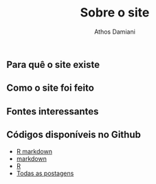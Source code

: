 ﻿---
license: Creative Commons BY-SA
author: Athos Damiani
title: "Sobre o site"
categories: [Mais]
radasCat: Mais
tags: [Mais]
---

Para quê o site existe
---------------------


Como o site foi feito
---------------------


Fontes interessantes
--------------------


Códigos disponíveis no Github <i class="fa fa-github"></i>
----------------------------------------------

- [R markdown](https://github.com/Athospd/R-adas/raw/master/Rmd/Sobre_o_site.Rmd)
- [markdown](https://github.com/Athospd/R-adas/raw/master/md/Sobre_o_site.md)
- [R](https://github.com/Athospd/R-adas/raw/master/R/Sobre_o_site.R)
- [Todas as postagens](https://github.com/Athospd/R-adas/)
 